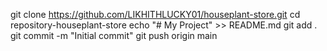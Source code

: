git clone https://github.com/LIKHITHLUCKY01/houseplant-store.git
cd repository-houseplant-store
echo "# My Project" >> README.md
git add .
git commit -m "Initial commit"
git push origin main
